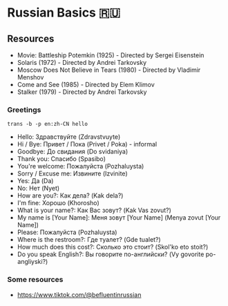 # Russian Basics :ru:

## Resources
- Movie: Battleship Potemkin (1925) - Directed by Sergei Eisenstein
- Solaris (1972) - Directed by Andrei Tarkovsky
- Moscow Does Not Believe in Tears (1980) - Directed by Vladimir Menshov
- Come and See (1985) - Directed by Elem Klimov
- Stalker (1979) - Directed by Andrei Tarkovsky

### Greetings

`trans -b -p en:zh-CN hello`

* Hello: Здравствуйте (Zdravstvuyte)
* Hi / Bye: Привет / Пока (Privet / Poka) - informal
* Goodbye: До свидания (Do svidaniya)
* Thank you: Спасибо (Spasibo)
* You're welcome: Пожалуйста (Pozhaluysta)
* Sorry / Excuse me: Извините (Izvinite)
* Yes: Да (Da)
* No: Нет (Nyet)
* How are you?: Как дела? (Kak dela?)
* I'm fine: Хорошо (Khorosho)
* What is your name?: Как Вас зовут? (Kak Vas zovut?)
* My name is [Your Name]: Меня зовут [Your Name] (Menya zovut [Your Name])
* Please: Пожалуйста (Pozhaluysta)
* Where is the restroom?: Где туалет? (Gde tualet?)
* How much does this cost?: Сколько это стоит? (Skol'ko eto stoit?)
* Do you speak English?: Вы говорите по-английски? (Vy govorite po-angliyski?)

### Some resources
* https://www.tiktok.com/@befluentinrussian
